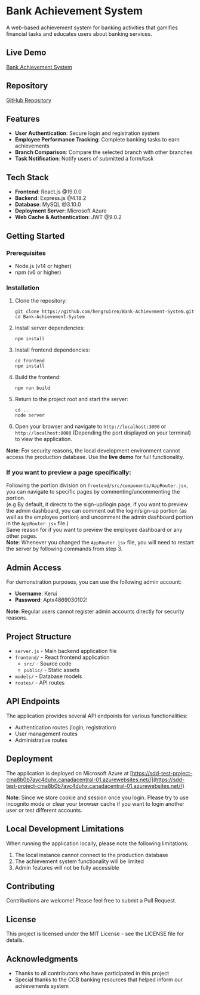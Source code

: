 # Bank Achievement System

A web-based achievement system for banking activities that gamifies financial tasks and educates users about banking services.

## Live Demo

[Bank Achievement System](https://sdd-test-project-cma8b0b7ayc4duhx.canadacentral-01.azurewebsites.net//)

## Repository

[GitHub Repository](https://github.com/hengruiren/Bank-Achievement-System)

## Features

- **User Authentication**: Secure login and registration system
- **Employee Performance Tracking**: Complete banking tasks to earn achievements
- **Branch Comparison**: Compare the selected branch with other branches
- **Task Notification**: Notify users of submitted a form/task

## Tech Stack

- **Frontend**: React.js @19.0.0
- **Backend**: Express.js @4.18.2
- **Database**: MySQL @3.10.0
- **Deployment Server**: Microsoft Azure
- **Web Cache & Authentication**: JWT @9.0.2

## Getting Started

### Prerequisites

- Node.js (v14 or higher)
- npm (v6 or higher)

### Installation

1. Clone the repository:
   ```
   git clone https://github.com/hengruiren/Bank-Achievement-System.git
   cd Bank-Achievement-System
   ```

2. Install server dependencies:
   ```
   npm install
   ```

3. Install frontend dependencies:
   ```
   cd frontend
   npm install
   ```

4. Build the frontend:
   ```
   npm run build
   ```

5. Return to the project root and start the server:
   ```
   cd ..
   node server
   ```

6. Open your browser and navigate to `http://localhost:3000` or `http://localhost:8080` (Depending the port displayed on your terminal) to view the application.

**Note**: For security reasons, the local development environment cannot access the production database. Use the **live demo** for full functionality.

### If you want to preview a page specifically:
Following the portion division on `frontend/src/components/AppRouter.jsx`, you can navigate to specific pages by commenting/uncommenting the portion.\
(e.g By default, it directs to the sign-up/login page, if you want to preview the admin dashboard, you can comment out the login/sign-up portion (as well as the employee portion) and uncomment the admin dashboard portion in the `AppRouter.jsx` file.)\
Same reason for if you want to preview the employee dashboard or any other pages. \
**Note**: Whenever you changed the `AppRouter.jsx` file, you will need to restart the server by following commands from step 3.

## Admin Access

For demonstration purposes, you can use the following admin account:

- **Username**: Kerui
- **Password**: Aptx4869030102!

**Note**: Regular users cannot register admin accounts directly for security reasons.

## Project Structure

- `server.js` - Main backend application file
- `frontend/` - React frontend application
    - `src/` - Source code
    - `public/` - Static assets
- `models/` - Database models
- `routes/` - API routes

## API Endpoints

The application provides several API endpoints for various functionalities:

- Authentication routes (login, registration)
- User management routes
- Administrative routes

## Deployment

The application is deployed on Microsoft Azure at [https://sdd-test-project-cma8b0b7ayc4duhx.canadacentral-01.azurewebsites.net//](https://sdd-test-project-cma8b0b7ayc4duhx.canadacentral-01.azurewebsites.net//)

**Note**: Since we store cookie and session once you login. Please try to use incognito mode or clear your browser cache if you want to login another user or test different accounts.


## Local Development Limitations

When running the application locally, please note the following limitations:

1. The local instance cannot connect to the production database
2. The achievement system functionality will be limited
3. Admin features will not be fully accessible

## Contributing

Contributions are welcome! Please feel free to submit a Pull Request.

## License

This project is licensed under the MIT License - see the LICENSE file for details.

## Acknowledgments

- Thanks to all contributors who have participated in this project
- Special thanks to the CCB banking resources that helped inform our achievements system